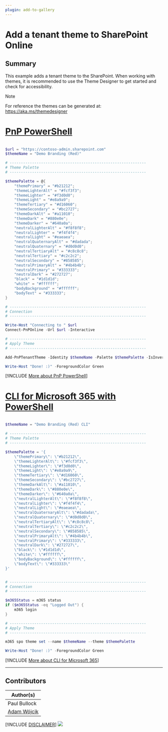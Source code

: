 ```yaml
---
plugin: add-to-gallery
---
```


# Add a tenant theme to SharePoint Online

## Summary

This example adds a tenant theme to the SharePoint.
When working with themes, it is recommended to use the Theme Designer to get started and check for accessibility.

> [!Note]
> For reference the themes can be generated at: https://aka.ms/themedesigner

# [PnP PowerShell](#tab/pnpps)

```powershell

$url = "https://contoso-admin.sharepoint.com"
$themeName = "Demo Branding (Red)"

# -------------------------------------------------------------
# Theme Palette  
# -------------------------------------------------------------

$themePalette = @{
    "themePrimary" = "#b21212";
    "themeLighterAlt" = "#fcf3f3";
    "themeLighter" = "#f3d0d0";
    "themeLight" = "#e8a9a9";
    "themeTertiary" = "#d16060";
    "themeSecondary" = "#bc2727";
    "themeDarkAlt" = "#a11010";
    "themeDark" = "#880e0e";
    "themeDarker" = "#640a0a";
    "neutralLighterAlt" = "#f8f8f8";
    "neutralLighter" = "#f4f4f4";
    "neutralLight" = "#eaeaea";
    "neutralQuaternaryAlt" = "#dadada";
    "neutralQuaternary" = "#d0d0d0";
    "neutralTertiaryAlt" = "#c8c8c8";
    "neutralTertiary" = "#c2c2c2";
    "neutralSecondary" = "#858585";
    "neutralPrimaryAlt" = "#4b4b4b";
    "neutralPrimary" = "#333333";
    "neutralDark" = "#272727";
    "black" = "#1d1d1d";
    "white" = "#ffffff";
    "bodyBackground" = "#ffffff";
    "bodyText" = "#333333";
}

# -------------------------------------------------------------
# Connection  
# -------------------------------------------------------------

Write-Host "Connecting to " $url
Connect-PnPOnline -Url $url -Interactive

# -------------------------------------------------------------
# Apply Theme  
# -------------------------------------------------------------

Add-PnPTenantTheme -Identity $themeName -Palette $themePalette -IsInverted $false -Overwrite

Write-Host "Done! :)" -ForegroundColor Green

```
[!INCLUDE [More about PnP PowerShell](../../docfx/includes/MORE-PNPPS.md)]

# [CLI for Microsoft 365 with PowerShell](#tab/cli-m365-ps)
```powershell

$themeName = "Demo Branding (Red) CLI"

# -------------------------------------------------------------
# Theme Palette  
# -------------------------------------------------------------

$themePalette = '{
    \"themePrimary\": \"#b21212\",
    \"themeLighterAlt\": \"#fcf3f3\",
    \"themeLighter\": \"#f3d0d0\",
    \"themeLight\": \"#e8a9a9\",
    \"themeTertiary\": \"#d16060\",
    \"themeSecondary\": \"#bc2727\",
    \"themeDarkAlt\": \"#a11010\",
    \"themeDark\": \"#880e0e\",
    \"themeDarker\": \"#640a0a\",
    \"neutralLighterAlt\": \"#f8f8f8\",
    \"neutralLighter\": \"#f4f4f4\",
    \"neutralLight\": \"#eaeaea\",
    \"neutralQuaternaryAlt\": \"#dadada\",
    \"neutralQuaternary\": \"#d0d0d0\",
    \"neutralTertiaryAlt\": \"#c8c8c8\",
    \"neutralTertiary\": \"#c2c2c2\",
    \"neutralSecondary\": \"#858585\",
    \"neutralPrimaryAlt\": \"#4b4b4b\",
    \"neutralPrimary\": \"#333333\",
    \"neutralDark\": \"#272727\",
    \"black\": \"#1d1d1d\",
    \"white\": \"#ffffff\",
    \"bodyBackground\": \"#ffffff\",
    \"bodyText\": \"#333333\"
}'


# -------------------------------------------------------------
# Connection  
# -------------------------------------------------------------

$m365Status = m365 status
if ($m365Status -eq "Logged Out") {
    m365 login
}

# -------------------------------------------------------------
# Apply Theme  
# -------------------------------------------------------------

m365 spo theme set --name $themeName --theme $themePalette

Write-Host "Done! :)" -ForegroundColor Green


```
[!INCLUDE [More about CLI for Microsoft 365](../../docfx/includes/MORE-CLIM365.md)]
***

## Contributors

| Author(s) |
|-----------|
| Paul Bullock |
| [Adam Wójcik](https://github.com/Adam-it)|

[!INCLUDE [DISCLAIMER](../../docfx/includes/DISCLAIMER.md)]
<img src="https://telemetry.sharepointpnp.com/script-samples/scripts/spo-add-tenant-theme" aria-hidden="true" />